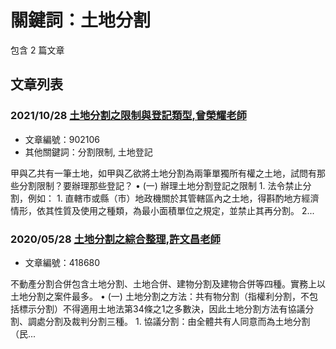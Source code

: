 # 關鍵詞：土地分割

包含 2 篇文章

## 文章列表

### 2021/10/28 [土地分割之限制與登記類型,曾榮耀老師](../../articles/902106_%E5%9C%9F%E5%9C%B0%E5%88%86%E5%89%B2%E4%B9%8B%E9%99%90%E5%88%B6%E8%88%87%E7%99%BB%E8%A8%98%E9%A1%9E%E5%9E%8B%2C%E6%9B%BE%E6%A6%AE%E8%80%80%E8%80%81%E5%B8%AB.md)
- 文章編號：902106
- 其他關鍵詞：分割限制, 土地登記

甲與乙共有一筆土地，如甲與乙欲將土地分割為兩筆單獨所有權之土地，試問有那些分割限制？要辦理那些登記？ • (一) 辦理土地分割登記之限制 1. 法令禁止分割，例如： 1. 直轄市或縣（市）地政機關於其管轄區內之土地，得斟酌地方經濟情形，依其性質及使用之種類，為最小面積單位之規定，並禁止其再分割。 2...

### 2020/05/28 [土地分割之綜合整理,許文昌老師](../../articles/418680_%E5%9C%9F%E5%9C%B0%E5%88%86%E5%89%B2%E4%B9%8B%E7%B6%9C%E5%90%88%E6%95%B4%E7%90%86%2C%E8%A8%B1%E6%96%87%E6%98%8C%E8%80%81%E5%B8%AB.md)
- 文章編號：418680

不動產分割合併包含土地分割、土地合併、建物分割及建物合併等四種。實務上以土地分割之案件最多。 • (一) 土地分割之方法：共有物分割（指權利分割，不包括標示分割）不得適用土地法第34條之1之多數決，因此土地分割方法有協議分割、調處分割及裁判分割三種。 1. 協議分割：由全體共有人同意而為土地分割（民...
